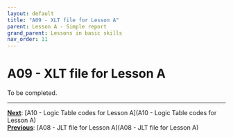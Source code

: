 ```yaml
---
layout: default
title: "A09 - XLT file for Lesson A"
parent: Lesson A - Simple report
grand_parent: Lessons in basic skills
nav_order: 11
---
```


# A09 - XLT file for Lesson A

To be completed.  




---
**<u>Next</u>**: [A10 - Logic Table codes for Lesson A](A10 - Logic Table codes for Lesson A)   
**<u>Previous</u>**: [A08 - JLT file for Lesson A](A08 - JLT file for Lesson A)  
